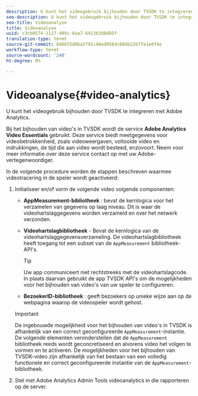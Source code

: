 ```yaml
---
description: U kunt het videogebruik bijhouden door TVSDK te integreren met Adobe Analytics.
seo-description: U kunt het videogebruik bijhouden door TVSDK te integreren met Adobe Analytics.
seo-title: Videoanalyse
title: Videoanalyse
uuid: c3cb0574-1117-409c-8aa7-641363d8d85f
translation-type: tm+mt
source-git-commit: 040655d8ba5f91c98ed0584c08db226ffe1e0f4e
workflow-type: tm+mt
source-wordcount: '248'
ht-degree: 0%

---
```



# Videoanalyse{#video-analytics}

U kunt het videogebruik bijhouden door TVSDK te integreren met Adobe Analytics.

Bij het bijhouden van video&#39;s in TVSDK wordt de service **Adobe Analytics Video Essentials** gebruikt. Deze service biedt meetgegevens voor videobetrokkenheid, zoals videoweergaven, voltooide video en indrukkingen, de tijd die aan video wordt besteed, enzovoort. Neem voor meer informatie over deze service contact op met uw Adobe-vertegenwoordiger.

In de volgende procedure worden de stappen beschreven waarmee videotracering in de speler wordt geactiveerd:

1. Initialiseer en/of vorm de volgende video volgende componenten:

   * **AppMeasurement-bibliotheek** : bevat de kernlogica voor het verzamelen van gegevens op laag niveau. Dit is waar de videohartslaggegevens worden verzameld en over het netwerk verzonden.
   * **Videohartslagbibliotheek**  - Bevat de kernlogica van de videohartslaggegevensverzameling. De videohartslagbibliotheek heeft toegang tot een subset van de `AppMeasurement` bibliotheek-API&#39;s.

      >[!TIP]
      >
      >Uw app communiceert niet rechtstreeks met de videohartslagcode. In plaats daarvan gebruikt de app TVSDK API&#39;s om de mogelijkheden voor het bijhouden van video&#39;s van uw speler te configureren.

   * **BezoekerID-bibliotheek** : geeft bezoekers op unieke wijze aan op de webpagina waarop de videospeler wordt gehost.
   >[!IMPORTANT]
   >
   >De ingebouwde mogelijkheid voor het bijhouden van video&#39;s in TVSDK is afhankelijk van een correct geconfigureerde `AppMeasurement`-instantie. De volgende elementen veronderstellen dat de `AppMeasurement` bibliotheek reeds wordt geconcretiseerd en alvorens video het volgen te vormen en te activeren. De mogelijkheden voor het bijhouden van TVSDK-video zijn afhankelijk van het bestaan van een volledig functionele en correct geconfigureerde instantie van de `AppMeasurement`-bibliotheek.

1. Stel met Adobe Analytics Admin Tools videoanalytics in die rapporteren op de server.

